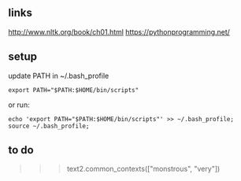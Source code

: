 ## links
http://www.nltk.org/book/ch01.html
https://pythonprogramming.net/

## setup
update PATH in ~/.bash_profile

	export PATH="$PATH:$HOME/bin/scripts"

or run:

	echo 'export PATH="$PATH:$HOME/bin/scripts"' >> ~/.bash_profile; source ~/.bash_profile;

## to do
>>> text2.common_contexts(["monstrous", "very"])
